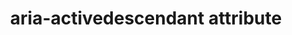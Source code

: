 ---
{
  "title": "aria-activedescendant attribute",
  "description": "Identifies the currently active element when DOM focus is on a composite widget, textbox, group, or application.",
  "category": "aria",
  "keywords": [
    "aria-activedescendant attribute"
  ],
  "last_test_date": "2020-03-25",
  "test_results_url": "https://a11ysupport.io/tech/aria/aria-activedescendant_attribute",
  "test_url": "https://a11ysupport.io/tech/aria/aria-activedescendant_attribute",
  "stats": {
    "jaws": {
      "chrome": {
        "80-86": "a"
      },
      "ie": {
        "11": "a"
      },
      "firefox": {
        "74-82": "a"
      }
    },
    "narrator": {
      "edge": {
        "44-86": "a"
      }
    },
    "nvda": {
      "chrome": {
        "80-86": "a"
      },
      "firefox": {
        "74-82": "a"
      }
    },
    "talkback": {
      "and_chr": {
        "80-86": "a"
      }
    },
    "vo_ios": {
      "ios_saf": {
        "13.4-14.2": "a"
      }
    },
    "vo_macos": {
      "safari": {
        "13.1-14.0": "a"
      }
    },
    "orca": {
      "firefox": {
        "74-82": "a"
      }
    },
    "dragon_win": {
      "chrome": {
        "80-87": "a"
      }
    },
    "va_and": {
      "and_chr": {
        "80-87": "a"
      }
    },
    "vc_macos": {
      "safari": {
        "13.0.5-14.0.1": "a"
      }
    },
    "vc_ios": {
      "ios_saf": {
        "13.3.1-14.2": "a"
      }
    },
    "wsr": {
      "chrome": {
        "80-87": "a"
      }
    }
  },
  "links": {
    "ARIA spec for aria-activedescendant": "https://www.w3.org/TR/wai-aria-1.1/#aria-activedescendant"
  }
}
---